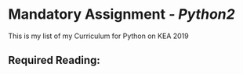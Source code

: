 # Mandatory Assignment _- Python2_ 
This is my list of my Curriculum for Python on KEA 2019
## Required Reading: 
